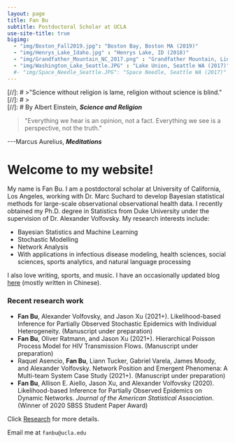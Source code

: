 ```yaml
---
layout: page
title: Fan Bu
subtitle: Postdoctoral Scholar at UCLA
use-site-title: true
bigimg:
  - "img/Boston_Fall2019.jpg": "Boston Bay, Boston MA (2019)"
  - "img/Henrys_Lake_Idaho.jpg" : "Henrys Lake, ID (2018)"
  - "img/Grandfather_Mountain_NC_2017.png" : "Grandfather Mountain, Linville NC (2017)"
  - "img/Washington_Lake_Seattle.JPG" : "Lake Union, Seattle WA (2017)"
  #- "img/Space_Needle_Seattle.JPG": "Space Needle, Seattle WA (2017)"
---
```


[//]: # >"Science without religion is lame, religion without science is blind." 
[//]: # >  
[//]: # By Albert Einstein, **_Science and Religion_**  


> "Everything we hear is an opinion, not a fact. Everything we see is a perspective, not the truth."
>
---Marcus Aurelius, **_Meditations_**

# Welcome to my website!

My name is Fan Bu. I am a postdoctoral scholar at University of California, Los Angeles, working with Dr. Marc Suchard to develop Bayesian statistical methods for large-scale observational observational health data. I recently obtained my Ph.D. degree in Statistics from Duke University under the supervision of Dr. Alexander Volfovsky. My research interests include:

- Bayesian Statistics and Machine Learning
- Stochastic Modelling
- Network Analysis
- With applications in infectious disease modeling, health sciences, social sciences, sports analytics, and natural language processing

I also love writing, sports, and music. I have an occasionally updated blog [here](https://fanbublog.wordpress.com/) (mostly written in Chinese). 

### Recent research work

- **Fan Bu**, Alexander Volfovsky, and Jason Xu (2021+). Likelihood-based Inference for Partially Observed Stochastic Epidemics with Individual Heterogeneity. (Manuscript under preparation)
- **Fan Bu**, Oliver Ratmann, and Jason Xu (2021+). Hierarchical Poisson Process Model for HIV Transmission Flows. (Manuscript under preparation)
- Raquel Asencio, **Fan Bu**, Liann Tucker, Gabriel Varela, James Moody, and Alexander Volfovsky. Network Position and Emergent Phenomena: A Multi-team System Case Study (2021+). (Manuscript under preparation)
- **Fan Bu**, Allison E. Aiello, Jason Xu, and Alexander Volfovsky (2020). Likelihood-based Inference for Partially Observed Epidemics on Dynamic Networks. _Journal of the American Statistical Association_. (Winner of 2020 SBSS Student Paper Award)

Click [Research](https://fanbu1995.github.io/research) for more details.

Email me at ``fanbu@ucla.edu``
